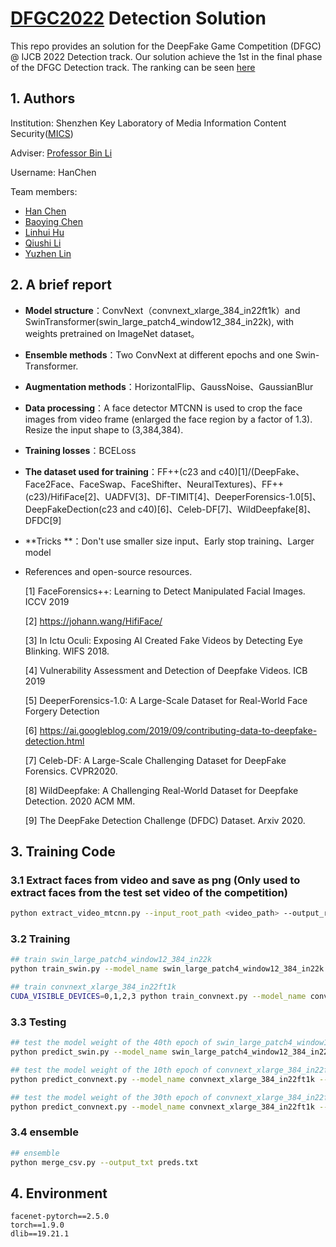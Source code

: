 # [DFGC2022](https://codalab.lisn.upsaclay.fr/competitions/3523#learn_the_details-overview) Detection Solution

This repo provides an solution for the DeepFake Game Competition (DFGC) @ IJCB 2022 Detection track. Our solution achieve the 1st in the final phase of the DFGC Detection track. The ranking can be seen [here](https://codalab.lisn.upsaclay.fr/competitions/3523#learn_the_details-evaluation)

## 1. Authors

Institution: Shenzhen Key Laboratory of Media Information Content Security([MICS](http://media-sec.szu.edu.cn/))

Adviser: [Professor Bin Li](http://media-sec.szu.edu.cn/view/libin105.html) 

Username: HanChen

Team members:
- [Han Chen](https://github.com/chenhanch)
- [Baoying Chen](https://github.com/beibuwandeluori) 
- [Linhui Hu](https://github.com/LinhuiHu)
- [Qiushi Li](https://github.com/Harvest-Li)
- [Yuzhen Lin](https://github.com/Linyuzhen)

## 2. A brief report
- **Model structure**：ConvNext（convnext_xlarge_384_in22ft1k）and SwinTransformer(swin_large_patch4_window12_384_in22k), with weights pretrained on ImageNet dataset。

- **Ensemble methods**：Two ConvNext at different epochs and one Swin-Transformer.

- **Augmentation methods**：HorizontalFlip、GaussNoise、GaussianBlur

- **Data processing**：A face detector MTCNN is used to crop the face images from video frame (enlarged the face region by a factor of 1.3). Resize the input shape to (3,384,384).

- **Training losses**：BCELoss

- **The dataset used for training**：FF++(c23 and c40)[1]/(DeepFake、Face2Face、FaceSwap、FaceShifter、NeuralTextures)、FF++(c23)/HifiFace[2]、UADFV[3]、DF-TIMIT[4]、DeeperForensics-1.0[5]、DeepFakeDection(c23 and c40)[6]、Celeb-DF[7]、WildDeepfake[8]、DFDC[9]

- **Tricks **：Don't use smaller size input、Early stop training、Larger model

- References and open-source resources.

  [1] FaceForensics++: Learning to Detect Manipulated Facial Images. ICCV 2019

  [2] https://johann.wang/HifiFace/

  [3] In Ictu Oculi: Exposing AI Created Fake Videos by Detecting Eye Blinking. WIFS 2018.

  [4] Vulnerability Assessment and Detection of Deepfake Videos. ICB 2019

  [5] DeeperForensics-1.0: A Large-Scale Dataset for Real-World Face Forgery Detection

  [6] https://ai.googleblog.com/2019/09/contributing-data-to-deepfake-detection.html

  [7] Celeb-DF: A Large-Scale Challenging Dataset for DeepFake Forensics. CVPR2020.

  [8] WildDeepfake: A Challenging Real-World Dataset for Deepfake Detection. 2020 ACM MM.

  [9] The DeepFake Detection Challenge (DFDC) Dataset. Arxiv 2020.

## 3. Training Code

### 3.1 Extract faces from video and save as png (Only used to extract faces from the test set video of the competition)

```sh
python extract_video_mtcnn.py --input_root_path <video_path> --output_root_path <saved_image_path> --gpu_id <GPU_ID>
```

### 3.2 Training

```sh
## train swin_large_patch4_window12_384_in22k
python train_swin.py --model_name swin_large_patch4_window12_384_in22k --resolution 384 --gpu_id <GPU_ID>

## train convnext_xlarge_384_in22ft1k
CUDA_VISIBLE_DEVICES=0,1,2,3 python train_convnext.py --model_name convnext_xlarge_384_in22ft1k --resolution 384
```

### 3.3 Testing

```sh
## test the model weight of the 40th epoch of swin_large_patch4_window12_384_in22k
python predict_swin.py --model_name swin_large_patch4_window12_384_in22k --resolution 384 --pre_trained ./save_result/models/swin_large_patch4_window12_384_in22k_40.pth --root_path <saved_image_path> --output_txt ./save_result/pred_swin_large_patch4_window12_384_in22k_40e.txt --gpu_id <GPU_ID>

## test the model weight of the 10th epoch of convnext_xlarge_384_in22ft1k
python predict_convnext.py --model_name convnext_xlarge_384_in22ft1k --resolution 384 --pre_trained ./save_result/models/convnext_xlarge_384_in22ft1k_10.pth --root_path <saved_image_path> --output_txt ./save_result/pred_convnext_xlarge_384_in22ft1k_10e.txt --gpu_id <GPU_ID>

## test the model weight of the 30th epoch of convnext_xlarge_384_in22ft1k
python predict_convnext.py --model_name convnext_xlarge_384_in22ft1k --resolution 384 --pre_trained ./save_result/models/convnext_xlarge_384_in22ft1k_30.pth --root_path <saved_image_path> --output_txt ./save_result/pred_convnext_xlarge_384_in22ft1k_30e.txt --gpu_id <GPU_ID>
```

### 3.4 ensemble

```sh
## ensemble
python merge_csv.py --output_txt preds.txt
```

## 4. Environment

```
facenet-pytorch==2.5.0
torch==1.9.0
dlib==19.21.1
```


